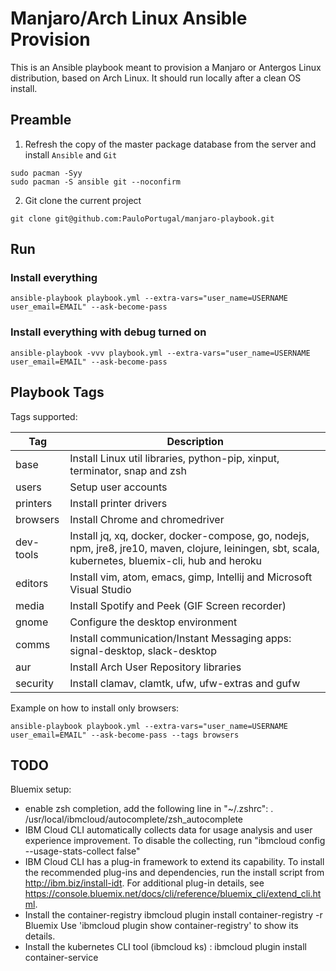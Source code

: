 # Manjaro/Arch Linux Ansible Provision

This is an Ansible playbook meant to provision a Manjaro or Antergos Linux distribution,
based on Arch Linux. It should run locally after a clean OS install.

## Preamble

1. Refresh the copy of the master package database from the server and install `Ansible` and `Git`
```
sudo pacman -Syy
sudo pacman -S ansible git --noconfirm
```

2. Git clone the current project
```
git clone git@github.com:PauloPortugal/manjaro-playbook.git
```

## Run

### Install everything
```
ansible-playbook playbook.yml --extra-vars="user_name=USERNAME user_email=EMAIL" --ask-become-pass
```

### Install everything with debug turned on
```
ansible-playbook -vvv playbook.yml --extra-vars="user_name=USERNAME user_email=EMAIL" --ask-become-pass
```

## Playbook Tags

Tags supported:

| Tag       | Description                                                                                                      |
|-----------|------------------------------------------------------------------------------------------------------------------|
| base      | Install Linux util libraries, python-pip, xinput, terminator, snap and zsh                                       |
| users     | Setup user accounts                                                                                              |
| printers  | Install printer drivers                                                                                          |
| browsers  | Install Chrome and chromedriver                                                                                  |
| dev-tools | Install jq, xq, docker, docker-compose, go, nodejs, npm, jre8, jre10, maven, clojure, leiningen, sbt, scala, kubernetes, bluemix-cli, hub and heroku  |
| editors   | Install vim, atom, emacs, gimp, Intellij and Microsoft Visual Studio                                             |
| media     | Install Spotify and Peek (GIF Screen recorder)                                                                   |
| gnome     | Configure the desktop environment                                                                                |
| comms     | Install communication/Instant Messaging apps: signal-desktop, slack-desktop                                      |
| aur       | Install Arch User Repository libraries                                                                           |
| security  | Install clamav, clamtk, ufw, ufw-extras and gufw                                                                 |

Example on how to install only browsers:
```
ansible-playbook playbook.yml --extra-vars="user_name=USERNAME user_email=EMAIL" --ask-become-pass --tags browsers
```

## TODO

Bluemix setup:
 * enable zsh completion, add the following line in "~/.zshrc":
   . /usr/local/ibmcloud/autocomplete/zsh_autocomplete
 * IBM Cloud CLI automatically collects data for usage analysis and user experience improvement. To disable the collecting, run "ibmcloud config --usage-stats-collect false"
 * IBM Cloud CLI has a plug-in framework to extend its capability. To install the recommended plug-ins and dependencies, run the install script from http://ibm.biz/install-idt. For additional plug-in details, see https://console.bluemix.net/docs/cli/reference/bluemix_cli/extend_cli.html.
 * Install the container-registry ibmcloud plugin install container-registry -r Bluemix
   Use 'ibmcloud plugin show container-registry' to show its details.
 * Install the kubernetes CLI tool (ibmcloud ks) : ibmcloud plugin install container-service
